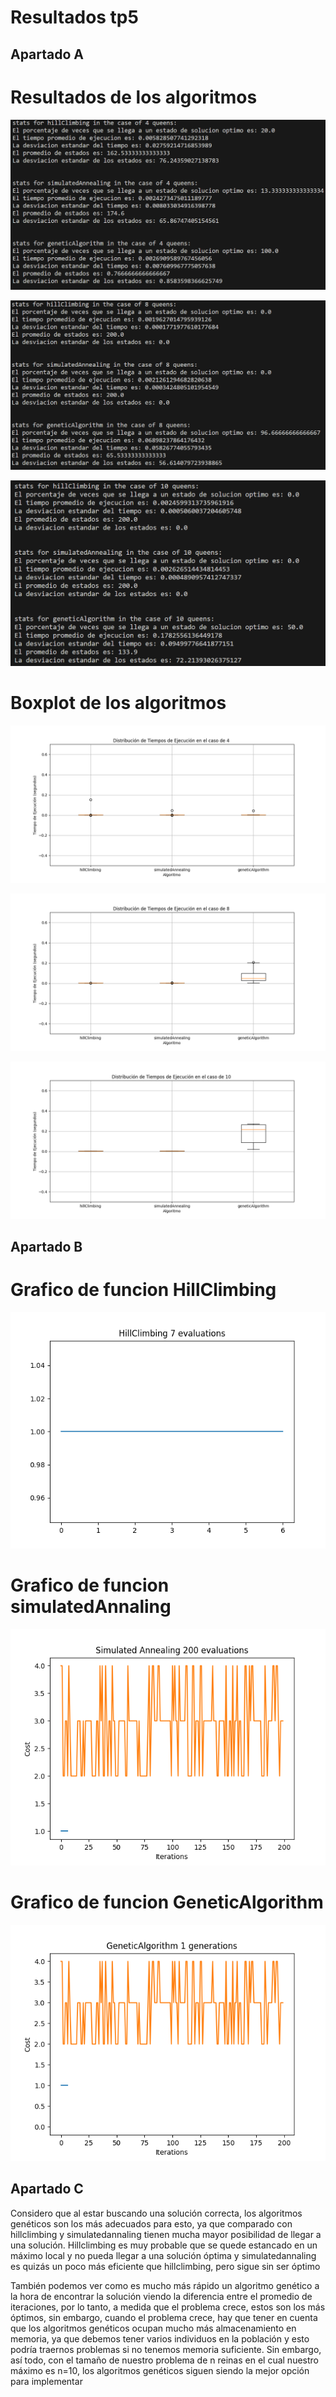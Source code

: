 # Resultados tp5

## Apartado A

# Resultados de los algoritmos
![Resultados para 4 reinas](Results/4queens.png)

![Resultados para 8 reinas](Results/8queens.png)

![Resultados para 10 reinas](Results/10queens.png)

# Boxplot de los algoritmos
![Boxplot para 4 reinas](Plots/boxplot4.png)

![Boxplot para 4 reinas](Plots/boxplot8.png)

![Boxplot para 4 reinas](Plots/boxplot10.png)


## Apartado B

# Grafico de funcion HillClimbing
![Grafico funcion HillClmibing](Plots/hillClimbing.png)

# Grafico de funcion simulatedAnnaling
![Grafico funcion SimulatedAnnaling](Plots/simulatedAnnealing.png)

# Grafico de funcion GeneticAlgorithm
![Grafico funcion SimulatedAnnaling](Plots/geneticAlgorithm.png)

## Apartado C

Considero que al estar buscando una solución correcta, los algoritmos genéticos son los más adecuados para esto, ya que comparado con hillclimbing y simulatedannaling tienen mucha mayor posibilidad de llegar a una solución. Hillclimbing es muy probable que se quede estancado en un máximo local y no pueda llegar a una solución óptima y simulatedannaling es quizás un poco más eficiente que hillclimbing, pero sigue sin ser óptimo

También podemos ver como es mucho más rápido un algoritmo genético a la hora de encontrar la solución viendo la diferencia entre el promedio de iteraciones, por lo tanto, a medida que el problema crece, estos son los más óptimos, sin embargo, cuando el problema crece, hay que tener en cuenta que los algoritmos genéticos ocupan mucho más almacenamiento en memoria, ya que debemos tener varios individuos en la población y esto podría traernos problemas si no tenemos memoria suficiente. Sin embargo, así todo, con el tamaño de nuestro problema de n reinas en el cual nuestro máximo es n=10, los algoritmos genéticos siguen siendo la mejor opción para implementar

